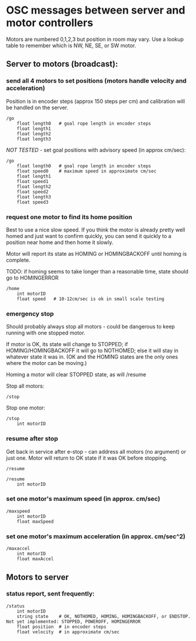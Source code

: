 # OSC messages between server and motor controllers

Motors are numbered 0,1,2,3 but position in room may vary. Use a lookup table to remember which is NW, NE, SE, or SW motor.

## Server to motors (broadcast):


### send all 4 motors to set positions (motors handle velocity and acceleration)
Position is in encoder steps (approx 150 steps per cm) and calibration will be handled on the server.
```
/go
	float length0	# goal rope length in encoder steps
	float length1
	float length2
	float length3
```
_NOT TESTED_ - set goal positions with advisory speed (in approx cm/sec):

```
/go
	float length0	# goal rope length in encoder steps
	float speed0	# maximum speed in approximate cm/sec
	float length1
	float speed1
	float length2
	float speed2
	float length3
	float speed3
```

### request one motor to find its home position
Best to use a nice slow speed. If you think the motor is already pretty well homed and just want to confirm quickly, 
you can send it quickly to a position near home and then home it slowly.

Motor will report its state as HOMING or HOMINGBACKOFF until homing is complete.  

TODO: if homing seems to take longer than a reasonable time, state should go to HOMINGERROR

```
/home
	int motorID
	float speed	  # 10-12cm/sec is ok in small scale testing
```


### emergency stop
Should probably always stop all motors - could be dangerous to keep running with one stopped motor.

If motor is OK, its state will change to STOPPED; if HOMING/HOMINGBACKOFF it will go to NOTHOMED; else it will stay in whatever state it was in. (OK and the HOMING states are the only ones where the motor can be moving.)

Homing a motor will clear STOPPED state, as will /resume

Stop all motors:
```
/stop
```

Stop one motor:
```
/stop
	int motorID
```

### resume after stop
Get back in service after e-stop - can address all motors (no argument) or just one. Motor will return to OK state if it was OK before stopping.
```
/resume

/resume
	int motorID
```


### set one motor's maximum speed (in approx. cm/sec)
```
/maxspeed
	int motorID
	float maxSpeed
```

### set one motor's maximum acceleration (in approx. cm/sec^2)
```
/maxaccel
	int motorID
	float maxAccel
```


## Motors to server

### status report, sent frequently:
```
/status
	int motorID
	string state	# OK, NOTHOMED, HOMING, HOMINGBACKOFF, or ENDSTOP. Not yet implemented: STOPPED, POWEROFF, HOMINGERROR
	float position	# in encoder steps
	float velocity	# in approximate cm/sec
	

	
	